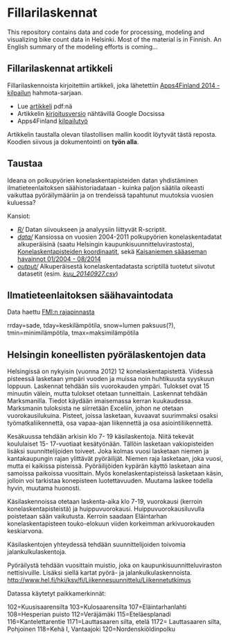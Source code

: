Fillarilaskennat
================

This repository contains data and code for processing, modeling and visualizing bike count data in Helsinki. Most of the material is in Finnish. An English summary of the modeling efforts is coming...

## Fillarilaskennat artikkeli

Fillarilaskennoista kirjoitettiin artikkeli, joka lähetettiin [Apps4Finland 2014 -kilpailun](http://apps4finland.fi/) hahmota-sarjaan. 

* Lue [artikkeli](https://github.com/apoikola/fillarilaskennat/raw/master/Fillarilaskennatartikkeli.pdf) pdf:nä
* Artikkelin [kirjoitusversio](http://bit.ly/fillarilaskennat_artikkeli) nähtävillä Google Docsissa
* Apps4Finland [kilpailutyö](https://trello.com/c/vV0K5hmr/165-pyoraily-on-arkista-touhua-datajournalistisin-keinoin-tarkasteltu-pyorailymaarien-trendeja-helsingissa-10-vuoden-ajalta) 

Artikkelin taustalla olevan tilastollisen mallin koodit löytyvät tästä reposta. Koodien siivous ja dokumentointi on **työn alla**.


## Taustaa

Ideana on polkupyörien konelaskentapisteiden datan yhdistäminen ilmatieteenlaitoksen säähistoriadataan - kuinka paljon säätila oikeasti vaikuttaa pyöräilymääriin ja on trendeissä tapahtunut muutoksia vuosien kuluessa?

Kansiot:

* _[R/](https://github.com/apoikola/fillarilaskennat/tree/master/R)_  Datan siivoukseen ja analyysiin liittyvät R-scriptit.
* _[data/](https://github.com/apoikola/fillarilaskennat/tree/master/data)_ Kansiossa on vuosien 2004-2011 polkupyörien konelaskentadatat alkuperäisinä (saatu Helsingin kaupunkisuunnitteluvirastosta), [Konelaskentapisteiden koordinaatit](https://github.com/apoikola/fillarilaskennat/blob/master/data/Laskentapisteet%202011%20-%20Laskentapisteet%202011%20FIX.csv), sekä [Kaisaniemen sääaseman havainnot 01/2004 - 08/2014](https://github.com/apoikola/fillarilaskennat/blob/master/data/kaisaniemi_saa_200401-201408.csv)
* _[output/](https://github.com/apoikola/fillarilaskennat/tree/master/output)_ Alkuperäisestä konelaskentadatasta scriptillä tuotetut siivotut datasetit (esim. _[kuu_20140927.csv](https://github.com/apoikola/fillarilaskennat/blob/master/output/%20kuu_20140927.csv)_)



## Ilmatieteenlaitoksen säähavaintodata

Data haettu [FMI:n rajapinnasta](https://ilmatieteenlaitos.fi/avoin-data)

rrday=sade, tday=keskilämpötila, snow=lumen paksuus(?), tmin=minimilämpötila, tmax=maksimilämpötila


## Helsingin koneellisten pyörälaskentojen data

Helsingissä on nykyisin (vuonna 2012) 12 konelaskentapistettä.  Viidessä pisteessä lasketaan ympäri vuoden ja muissa noin huhtikuusta syyskuun loppuun.  Laskennat tehdään siis vuorokauden ympäri.  Tulokset ovat 15 minuutin välein, mutta tulokset otetaan tunneittain. Laskennat tehdään Marksmanilla. Tiedot käydään imaisemassa kerran kuukaudessa. Marksmanin tuloksista ne siirretään Exceliin, johon ne otetaan vuorokausilukuina. Pisteet, joissa lasketaan, kuvaavat suurimmaksi osaksi työmatkaliikennettä, osa vapaa-ajan liikennettä ja osa asiointiliikennettä.
 
Kesäkuussa tehdään arkisin klo 7- 19 käsilaskentoja. Niitä tekevät koululaiset 15- 17-vuotiaat kesätyönään. Tällöin lasketaan vakiopisteiden lisäksi suunnittelijoiden toiveet. Joka kolmas vuosi lasketaan niemen ja kantakaupungin rajan ylittävät pyöräilijät. Niemen raja lasketaan, joka vuosi, mutta ei kaikissa pisteissä. Pyöräilijöiden kypärän käyttö lasketaan aina samoissa paikoissa vuosittain. Myös konelaskentapisteissä lasketaan käsin, jolloin voi tarkistaa konepisteen luotettavuuden.  Muutama laskee todella hyvin, muutama huonosti.

Käsilaskennoissa otetaan laskenta-aika klo 7-19, vuorokausi (kerroin konelaskentapisteistä) ja huippuvuorokausi. Huippuvuorokausiluvulla poistetaan sään vaikutusta. Kerroin saadaan Eläintarhan konelaskentapisteen touko-elokuun viiden korkeimman arkivuorokauden keskiarvona.
 
Käsilaskentojen yhteydessä tehdään suunnittelijoiden toivomia jalankulkulaskentoja.
 
Pyöräilystä tehdään vuosittain muistio, joka on kaupunkisuunnitteluviraston nettisivuille. Lisäksi siellä kartat pyörä- ja jalankulkulaskennoista. http://www.hel.fi/hki/ksv/fi/Liikennesuunnittelu/Liikennetutkimus

Datassa käytetyt paikkamerkinnät:

102=Kuusisaarensilta
103=Kulosaarensilta
107=Eläintarhanlahti
108=Hesperian puisto
112=Veräjämäki
115=Eteläesplanadi
116=Kantelettarentie
1171=Lauttasaaren silta, etelä
1172= Lauttasaaren silta, Pohjoinen
118=Kehä I, Vantaajoki
120=Nordenskiöldinpolku
